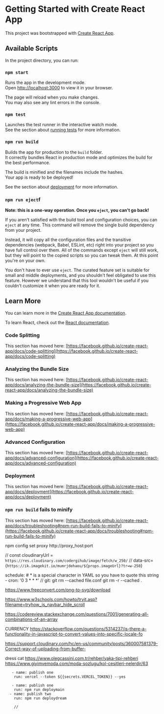 # Getting Started with Create React App

This project was bootstrapped with [Create React App](https://github.com/facebook/create-react-app).

## Available Scripts

In the project directory, you can run:

### `npm start`

Runs the app in the development mode.\
Open [http://localhost:3000](http://localhost:3000) to view it in your browser.

The page will reload when you make changes.\
You may also see any lint errors in the console.

### `npm test`

Launches the test runner in the interactive watch mode.\
See the section about [running tests](https://facebook.github.io/create-react-app/docs/running-tests) for more information.

### `npm run build`

Builds the app for production to the `build` folder.\
It correctly bundles React in production mode and optimizes the build for the best performance.

The build is minified and the filenames include the hashes.\
Your app is ready to be deployed!

See the section about [deployment](https://facebook.github.io/create-react-app/docs/deployment) for more information.

### `npm run eject`f

**Note: this is a one-way operation. Once you `eject`, you can't go back!**

If you aren't satisfied with the build tool and configuration choices, you can `eject` at any time. This command will remove the single build dependency from your project.

Instead, it will copy all the configuration files and the transitive dependencies (webpack, Babel, ESLint, etc) right into your project so you have full control over them. All of the commands except `eject` will still work, but they will point to the copied scripts so you can tweak them. At this point you're on your own.

You don't have to ever use `eject`. The curated feature set is suitable for small and middle deployments, and you shouldn't feel obligated to use this feature. However we understand that this tool wouldn't be useful if you couldn't customize it when you are ready for it.

## Learn More

You can learn more in the [Create React App documentation](https://facebook.github.io/create-react-app/docs/getting-started).

To learn React, check out the [React documentation](https://reactjs.org/).

### Code Splitting

This section has moved here: [https://facebook.github.io/create-react-app/docs/code-splitting](https://facebook.github.io/create-react-app/docs/code-splitting)

### Analyzing the Bundle Size

This section has moved here: [https://facebook.github.io/create-react-app/docs/analyzing-the-bundle-size](https://facebook.github.io/create-react-app/docs/analyzing-the-bundle-size)

### Making a Progressive Web App

This section has moved here: [https://facebook.github.io/create-react-app/docs/making-a-progressive-web-app](https://facebook.github.io/create-react-app/docs/making-a-progressive-web-app)

### Advanced Configuration

This section has moved here: [https://facebook.github.io/create-react-app/docs/advanced-configuration](https://facebook.github.io/create-react-app/docs/advanced-configuration)

### Deployment

This section has moved here: [https://facebook.github.io/create-react-app/docs/deployment](https://facebook.github.io/create-react-app/docs/deployment)

### `npm run build` fails to minify

This section has moved here: [https://facebook.github.io/create-react-app/docs/troubleshooting#npm-run-build-fails-to-minify](https://facebook.github.io/create-react-app/docs/troubleshooting#npm-run-build-fails-to-minify)


npm config set proxy http://proxy_host:port

//        const cloudinaryUrl = `https://res.cloudinary.com/codergihub/image/fetch/w_250/`
//    data-src={`https://ik.imagekit.io/mumrjdehaou/${props.imageUrl}?tr=w-250`}



  schedule:
    # * is a special character in YAML so you have to quote this string
    - cron:  '0 3 * * *'
//
git:
 git rm --cached file.conf
git rm -r --cached .

https://www.freeconvert.com/png-to-svg/download

https://www.w3schools.com/howto/tryit.asp?filename=tryhow_js_navbar_hide_scroll


https://codereview.stackexchange.com/questions/7001/generating-all-combinations-of-an-array



CURRENCY
 https://stackoverflow.com/questions/5314237/is-there-a-functionality-in-javascript-to-convert-values-into-specific-locale-fo

 https://support.cloudinary.com/hc/en-us/community/posts/360007581379-Correct-way-of-uploading-from-buffer-



 dress cat
 https://www.olegcassini.com.tr/rehber/yaka-tipi-rehberi
 https://www.giyimvemoda.com/moda-sozlugu/kol-cesitleri-nelerdir/63


       - name: publish one
        run: vercel --token ${{secrets.VERCEL_TOKEN}} --yes

       - name: publish one
        run: npm run deploymain
      - name: publish two
        run: npm run deploydream

        //